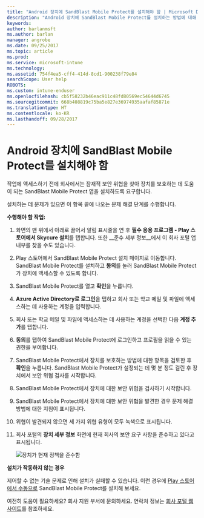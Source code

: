 ```yaml
---
title: "Android 장치에 SandBlast Mobile Protect를 설치해야 함 | Microsoft Docs"
description: "Android 장치에 SandBlast Mobile Protect를 설치하는 방법에 대해 알아봅니다."
keywords: 
author: barlanmsft
ms.author: barlan
manager: angrobe
ms.date: 09/25/2017
ms.topic: article
ms.prod: 
ms.service: microsoft-intune
ms.technology: 
ms.assetid: 754f4ea5-cff4-414d-8cd1-900238f79e84
searchScope: User help
ROBOTS: 
ms.custom: intune-enduser
ms.openlocfilehash: cb5f58232b46eac911c48fd80569ec54644d6745
ms.sourcegitcommit: 668b408819c75ba5e827e36974935aafaf85871e
ms.translationtype: HT
ms.contentlocale: ko-KR
ms.lasthandoff: 09/28/2017
---
```

# <a name="you-need-to-install-sandblast-mobile-protect-on-your-android-device"></a>Android 장치에 SandBlast Mobile Protect를 설치해야 함

작업에 액세스하기 전에 회사에서는 잠재적 보안 위협을 찾아 장치를 보호하는 데 도움이 되는 SandBlast Mobile Protect 앱을 설치하도록 요구합니다.

설치하는 데 문제가 있으면 이 항목 끝에 나오는 문제 해결 단계를 수행합니다.

**수행해야 할 작업:**

1. 화면의 맨 위에서 아래로 끌어서 알림 표시줄을 연 후 **필수 응용 프로그램 - Play 스토어에서 Skycure 설치**를 탭합니다. 또한 __준수 세부 정보__에서 이 회사 포털 앱 내부를 찾을 수도 있습니다.

2. Play 스토어에서 SandBlast Mobile Protect 설치 페이지로 이동합니다. SandBlast Mobile Protect를 설치하고 **동의**를 눌러 SandBlast Mobile Protect가 장치에 액세스할 수 있도록 합니다.

3. SandBlast Mobile Protect를 열고 **확인**을 누릅니다.

4. **Azure Active Directory로 로그인**을 탭하고 회사 또는 학교 메일 및 파일에 액세스하는 데 사용하는 계정을 입력합니다.

5. 회사 또는 학교 메일 및 파일에 액세스하는 데 사용하는 계정을 선택한 다음 **계정 추가**를 탭합니다.

6. **동의**를 탭하여 SandBlast Mobile Protect에 로그인하고 프로필을 읽을 수 있는 권한을 부여합니다.

7. SandBlast Mobile Protect에서 장치를 보호하는 방법에 대한 항목을 검토한 후 **확인**을 누릅니다. SandBlast Mobile Protect가 설정되는 데 몇 분 정도 걸린 후 장치에서 보안 위협 검사를 시작합니다.

8. SandBlast Mobile Protect에서 장치에 대한 보안 위협을 검사하기 시작합니다.

9.  SandBlast Mobile Protect에서 장치에 대한 보안 위협을 발견한 경우 문제 해결 방법에 대한 지침이 표시됩니다.

10.  위협이 발견되지 않으면 세 가지 위협 유형이 모두 녹색으로 표시됩니다.

11. 회사 포털의 **장치 세부 정보** 화면에 현재 회사의 보안 요구 사항을 준수하고 있다고 표시됩니다.

    ![장치가 현재 정책을 준수함](./media/mtd-device-now-compliant-android.png)

**설치가 작동하지 않는 경우**

제어할 수 없는 기술 문제로 인해 설치가 실패할 수 있습니다. 이런 경우에 [Play 스토어에서 수동으로](https://play.google.com/store/apps/details?id=com.lacoon.security.fox) SandBlast Mobile Protect를 설치해 보세요.

여전히 도움이 필요하세요? 회사 지원 부서에 문의하세요. 연락처 정보는 [회사 포털 웹 사이트](https://portal.manage.microsoft.com)를 참조하세요.
